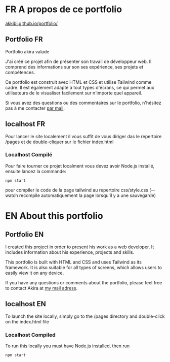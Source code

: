 # FR A propos de ce portfolio

[akkibi.github.io/portfolio/](https://akkibi.github.io/portfolio/pages/index.html)

## Portfolio FR

Portfolio akira valade

J'ai créé ce projet afin de présenter son travail de développeur web. Il comprend des informations sur son ses expérience, ses projets et compétences.

Ce portfolio est construit avec HTML et CSS et utilise Tailwind comme cadre. Il est également adapté à tout types d'écrans, ce qui permet aux utilisateurs de le visualiser facilement sur n'importe quel appareil.

Si vous avez des questions ou des commentaires sur le portfolio, n'hésitez pas à me contacter [par mail](akiravalade@gmail.com).

## localhost FR

Pour lancer le site localement il vous suffit de vous diriger das le repertoire /pages et de double-cliquer sur le fichier index.html

### Localhost Compilé

Pour faire tourner ce projet localment vous devez avoir Node.js installé, ensuite lancez la commande:

```
npm start
```

pour compiler le code de la page tailwind au repertoire css/style.css (--watch recompile automatiquement la page lorsqu'il y a une sauvegarde)

# EN About this portfolio

## Portfolio EN

I created this project in order to present his work as a web developer. It includes information about his experience, projects and skills.

This portfolio is built with HTML and CSS and uses Tailwind as its framework. It is also suitable for all types of screens, which allows users to easily view it on any device.

If you have any questions or comments about the portfolio, please feel free to contact Akira at [my mail adress](akiravalade@gmail.com).

## localhost EN

To launch the site locally, simply go to the /pages directory and double-click on the index.html file

### Localhost Compiled

To run this locally you must have Node.js installed, then run

```
npm start
```

